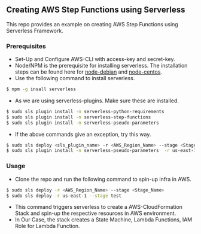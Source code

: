 ## Creating AWS Step Functions using Serverless

This repo provides an example on creating AWS Step Functions using Serverless Framework.

### Prerequisites
- Set-Up and Configure AWS-CLI with access-key and secret-key. 
- Node/NPM is the prerequisite for installing serverless. The installation steps can be found here for [node-debian](https://tecadmin.net/install-latest-nodejs-npm-on-ubuntu/) and [node-centos](https://tecadmin.net/install-latest-nodejs-and-npm-on-centos/).
- Use the following command to install serverless.
```sh
$ npm -g insall serverless 
```
- As we are using serverless-plugins. Make sure these are installed.
```sh
$ sudo sls plugin install -n serverless-python-requirements
$ sudo sls plugin install -n serverless-step-functions
$ sudo sls plugin install -n serverless-pseudo-parameters 
```
- If the above commands give an exception, try this way.
```sh
$ sudo sls deploy <sls_plugin_name> -r <AWS_Region_Name> --stage <Stage_Name>
$ sudo sls plugin install -n serverless-pseudo-parameters  -r us-east-1 --stage test
```

### Usage

- Clone the repo and run the following command to spin-up infra in AWS.
```sh
$ sudo sls deploy -r <AWS_Region_Name> --stage <Stage_Name>
$ sudo sls deploy -r us-east-1 --stage test
```
- This command triggers serverless to create a AWS-CloudFormation Stack and spin-up the respective resources in AWS environment.
- In Our Case, the stack creates a State Machine, Lambda Functions, IAM Role for Lambda Function.
